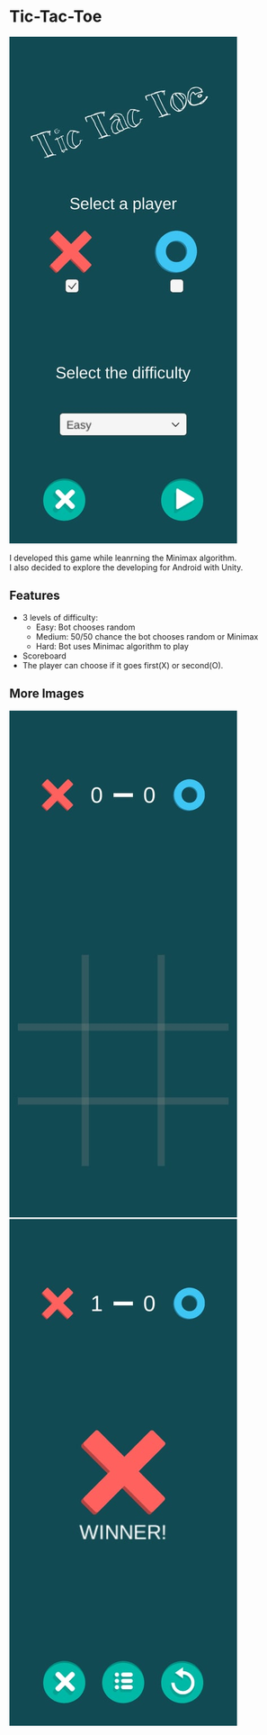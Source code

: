 # Tic-Tac-Toe

![](img/Mainmenu.jpg)

I developed this game while leanrning the Minimax algorithm.  
I also decided to explore the developing for Android with Unity.

## Features
- 3 levels of difficulty:
    - Easy: Bot chooses random
    - Medium: 50/50 chance the bot chooses random or Minimax
    - Hard: Bot uses Minimac algorithm to play
- Scoreboard
- The player can choose if it goes first(X) or second(O).

## More Images
![](img/InGame.jpg)
![](img/Winner.jpg)
